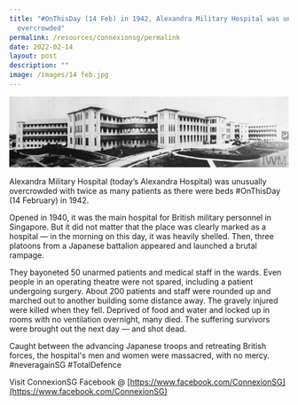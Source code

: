 ```yaml
---
title: "#OnThisDay (14 Feb) in 1942, Alexandra Military Hospital was unusually
  overcrowded"
permalink: /resources/connexionsg/permalink
date: 2022-02-14
layout: post
description: ""
image: /images/14 feb.jpg
---
```

![](/images/14%20feb.jpg)

Alexandra Military Hospital (today’s Alexandra Hospital) was unusually overcrowded with twice as many patients as there were beds #OnThisDay (14 February) in 1942.

Opened in 1940, it was the main hospital for British military personnel in Singapore. But it did not matter that the place was clearly marked as a hospital — in the morning on this day, it was heavily shelled. Then, three platoons from a Japanese battalion appeared and launched a brutal rampage.

They bayoneted 50 unarmed patients and medical staff in the wards. Even people in an operating theatre were not spared, including a patient undergoing surgery. About 200 patients and staff were rounded up and marched out to another building some distance away. The gravely injured were killed when they fell. Deprived of food and water and locked up in rooms with no ventilation overnight, many died. The suffering survivors were brought out the next day — and shot dead.

Caught between the advancing Japanese troops and retreating British forces, the hospital's men and women were massacred, with no mercy. #neveragainSG #TotalDefence 

Visit ConnexionSG Facebook @ [https://www.facebook.com/ConnexionSG](https://www.facebook.com/ConnexionSG)